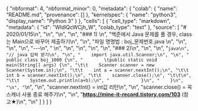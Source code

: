 {
  "nbformat": 4,
  "nbformat_minor": 0,
  "metadata": {
    "colab": {
      "name": "README.md",
      "provenance": []
    },
    "kernelspec": {
      "name": "python3",
      "display_name": "Python 3"
    }
  },
  "cells": [
    {
      "cell_type": "markdown",
      "metadata": {
        "id": "WIdlQcWCjh_W",
        "colab_type": "text"
      },
      "source": [
        "# 2020/01/15\n",
        "\n",
        "\n",
        "\n",
        "### 1) \n",
        "백준에서 Java 문제를 풀 경우, class는 Main으로 바꾸어 제출하기\n",
        "\n",
        "파일 명명법 : boj_문제번호.java  \n",
        "\n",
        "\n",
        "\n",
        "---\n",
        "  \n",
        "\n",
        "\n",
        "\n",
        "\n",
        "### 2)\n",
        "\n",
        "\n",
        "```java\n",
        "// java 입력 받기\n",
        "\n",
        "    import java.util.Scanner;\n",
        "\n",
        "    public class boj_1000 {\n",
        "        \tpublic static void main(String[] args) {\n",
        "\t\t    Scanner scanner = new Scanner(System.in);\n",
        "\t\t    int a = scanner.nextInt();\n",
        "\t\t    int b = scanner.nextInt();\n",
        "\t\t    scanner.close();\n",
        "\t\t\n",
        "\t\t    System.out.println(a+b);\n",
        "            }\n",
        "    }\n",
        "\n",
        "```\n",
        "\n",
        "scanner.nextInt() = int값 리턴\n",
        "\n",
        "scanner.close() = 꼭 스캐너 사용 종료 해주기\n",
        "\n",
        "__https://mine-it-record.tistory.com/103__ (참고★)\n",
        "\n"
      ]
    }
  ]
}
